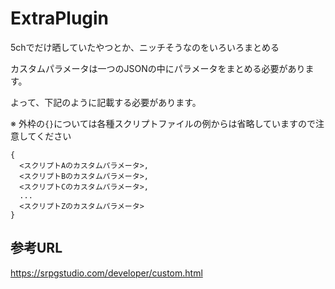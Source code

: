 # ExtraPlugin
5chでだけ晒していたやつとか、ニッチそうなのをいろいろまとめる

カスタムパラメータは一つのJSONの中にパラメータをまとめる必要があります。

よって、下記のように記載する必要があります。 

※ 外枠の`{}`については各種スクリプトファイルの例からは省略していますので注意してください
```
{
  <スクリプトAのカスタムパラメータ>,
  <スクリプトBのカスタムパラメータ>,
  <スクリプトCのカスタムパラメータ>,
  ...
  <スクリプトZのカスタムパラメータ>
}
```

## 参考URL
https://srpgstudio.com/developer/custom.html
